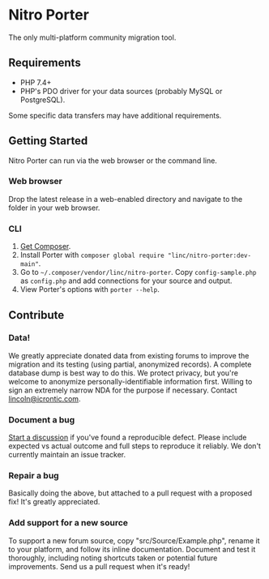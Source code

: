 Nitro Porter
============

The only multi-platform community migration tool.

## Requirements

* PHP 7.4+
* PHP's PDO driver for your data sources (probably MySQL or PostgreSQL).

Some specific data transfers may have additional requirements.

## Getting Started

Nitro Porter can run via the web browser or the command line. 

### Web browser

Drop the latest release in a web-enabled directory and navigate to the folder in your web browser.

### CLI

1. [Get Composer](https://getcomposer.org/doc/00-intro.md#installation-linux-unix-macos).
2. Install Porter with `composer global require "linc/nitro-porter:dev-main"`.
3. Go to `~/.composer/vendor/linc/nitro-porter`. Copy `config-sample.php` as `config.php` and add connections for your source and output.
4. View Porter's options with `porter --help`.

## Contribute

### Data!

We greatly appreciate donated data from existing forums to improve the migration and its testing (using partial, anonymized records). A complete database dump is best way to do this. We protect privacy, but you're welcome to anonymize personally-identifiable information first. Willing to sign an extremely narrow NDA for the purpose if necessary. Contact lincoln@icrontic.com.

### Document a bug

[Start a discussion](https://github.com/linc/nitro-porter/discussions/new) if you've found a reproducible defect. Please include expected vs actual outcome and full steps to reproduce it reliably. We don't currently maintain an issue tracker.

### Repair a bug

Basically doing the above, but attached to a pull request with a proposed fix! It's greatly appreciated.

### Add support for a new source

To support a new forum source, copy "src/Source/Example.php", rename it to your platform, and follow its inline documentation. Document and test it thoroughly, including noting shortcuts taken or potential future improvements. Send us a pull request when it's ready!
